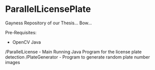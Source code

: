 ParallelLicensePlate
====================

Gayness Repository of our Thesis... Bow... 

Pre-Requisites:
* OpenCV Java

/ParallelLicense - Main Running Java Program for the license plate detection
/PlateGenerator - Program to generate random plate number images
